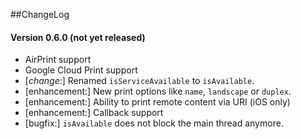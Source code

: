 ##ChangeLog
#### Version 0.6.0 (not yet released)
- AirPrint support
- Google Cloud Print support
- [_change_:] Renamed `isServiceAvailable` to `isAvailable`.
- [enhancement:] New print options like `name`, `landscape` or `duplex`.
- [enhancement:] Ability to print remote content via URI (iOS only)
- [enhancement:] Callback support
- [bugfix:] `isAvailable` does not block the main thread anymore.